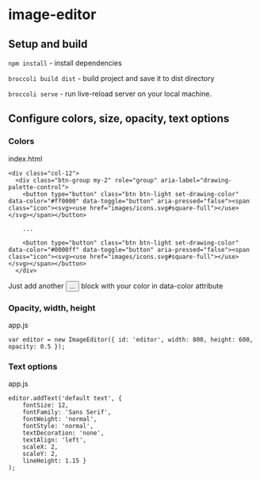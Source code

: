 # image-editor
## Setup and build
`npm install` - install dependencies

`broccoli build dist` - build project and save it to dist directory

`broccoli serve` - run live-reload server on your local machine.

## Configure colors, size, opacity, text options
### Colors
index.html
```
<div class="col-12">
  <div class="btn-group my-2" role="group" aria-label="drawing-palette-control">
    <button type="button" class="btn btn-light set-drawing-color" data-color="#ff0000" data-toggle="button" aria-pressed="false"><span class="icon"><svg><use href="images/icons.svg#square-full"></use></svg></span></button>

    ...

    <button type="button" class="btn btn-light set-drawing-color" data-color="#0000ff" data-toggle="button" aria-pressed="false"><span class="icon"><svg><use href="images/icons.svg#square-full"></use></svg></span></button>
  </div>
```

Just add another <button>...</button> block with your color in data-color attribute

### Opacity, width, height
app.js
```
var editor = new ImageEditor({ id: 'editor', width: 800, height: 600, opacity: 0.5 });

```

### Text options
app.js
```
editor.addText('default text', { 
    fontSize: 12,
    fontFamily: 'Sans Serif',
    fontWeight: 'normal',
    fontStyle: 'normal',
    textDecoration: 'none',
    textAlign: 'left',
    scaleX: 2,
    scaleY: 2,
    lineHeight: 1.15 }
);
```